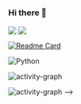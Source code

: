 ### Hi there 👋

<!--
**yuhansu615/yuhansu615** is a ✨ _special_ ✨ repository because its `README.md` (this file) appears on your GitHub profile.

Here are some ideas to get you started:

- 🔭 I’m currently working on a cool projects. 
- 🌱 I’m currently learning Java and C++.
- 👯 I’m looking to collaborate on ...
- 🤔 I’m looking for help with ...
- 💬 Ask me about ...
- 📫 How to reach me: wendysu0615@gmail.com
- 😄 Pronouns: she/her
- ⚡ Fun fact: chill and easygoing. 

<!--状态展示：-->
<img align="center"  src="https://github-readme-stats.vercel.app/api?username=yuhansu615&show_icons=true&theme=radical"/>

<!--语言使用统计：-->
<img align="center"  src="https://github-readme-stats.vercel.app/api/top-langs/?username=yuhansu615&theme=radical&layout=compact"  />

[![Readme Card](https://github-readme-stats.vercel.app/api/pin/?username=yuhansu615&repo=yuhansu615)](https://github.com/yuhansu615/yuhansu615.git)


<!-- 例如下面的图片会显示一个绿色的label为lLanguage，信息为Python的徽标 -->

![Python](https://img.shields.io/badge/Python-3373A7?style=flat-square&logo=python&logoColor=white)

![activity-graph](https://github-readme-activity-graph.cyclic.app/graph?username=yuhansu615&theme=yuhansu615)

![activity-graph](https://github-readme-activity-graph.cyclic.app/graph?username=Renzehua1998&theme=vue)
-->
